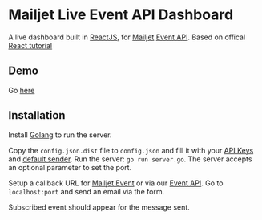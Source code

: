 # Mailjet Live Event API Dashboard

A live dashboard built in [ReactJS](http://facebook.github.io/react/), for [Mailjet](https://mailjet.com) [Event API](http://dev.mailjet.com/guides/event-api-guide/).
Based on offical [React tutorial](https://github.com/reactjs/react-tutorial)

## Demo

Go [here](http://37.187.61.17:3001/)

## Installation

Install [Golang](http://golang.org/) to run the server.

Copy the `config.json.dist` file to `config.json` and fill it with your [API Keys](https://app.mailjet.com/account/api_keys) and [default sender](https://app.mailjet.com/account/sender).
Run the server: `go run server.go`. The server accepts an optional parameter to set the port.

Setup a callback URL for [Mailjet Event](https://app.mailjet.com/account/triggers) or via our [Event API](http://dev.mailjet.com/guides/event-api-guide/).
Go to `localhost:port` and send an email via the form.

Subscribed event should appear for the message sent.